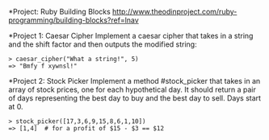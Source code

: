*Project: Ruby Building Blocks
http://www.theodinproject.com/ruby-programming/building-blocks?ref=lnav

*Project 1: Caesar Cipher
Implement a caesar cipher that takes in a string and the shift factor and then outputs the modified string:

    > caesar_cipher("What a string!", 5)
    => "Bmfy f xywnsl!"

*Project 2: Stock Picker
Implement a method #stock_picker that takes in an array of stock prices, one for each hypothetical day. It should return a pair of days representing the best day to buy and the best day to sell. Days start at 0.

	> stock_picker([17,3,6,9,15,8,6,1,10])
	=> [1,4]  # for a profit of $15 - $3 == $12